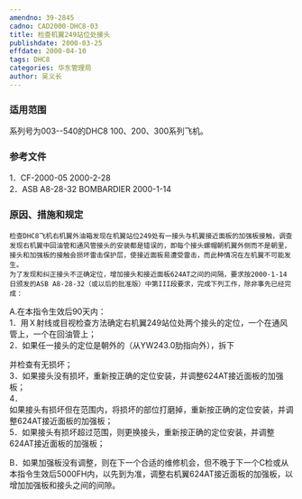 ```yaml
---
amendno: 39-2845  
cadno: CAD2000-DHC8-03  
title: 检查机翼249站位处接头  
publishdate: 2000-03-25  
effdate: 2000-04-10  
tags: DHC8  
categories: 华东管理局  
author: 吴义长  
---
```

  
### 适用范围  
系列号为003--540的DHC8 100、200、300系列飞机。  
  
<!--more-->  
### 参考文件  
1．CF-2000-05 2000-2-28  
2．ASB A8-28-32  BOMBARDIER 2000-1-14  
  
### 原因、措施和规定  
    检查DHC8飞机右机翼外油箱发现在机翼站位249处有一接头与机翼接近面板的加强板接触，调查发现右机翼中回油管和通风管接头的安装都是错误的，即每个接头螺帽朝机翼外侧而不是朝里，接头和加强板的接触会损坏雷击保护层，使接近面板易遭受雷击，而此种情况在左机翼不可能发生。  
    为了发现和纠正接头不正确定位，增加接头和接近面板624AT之间的间隔，要求按2000-1-14日颁发的ASB A8-28-32（或以后的批准版）中第III段要求，完成下列工作，除非事先已经完成：  
  A.在本指令生效后90天内：  
1．用Ｘ射线或目视检查方法确定右机翼249站位处两个接头的定位，一个在通风管上，一个在回油管上；  
2．如果任一接头的定位是朝外的（从YW243.0肋指向外），拆下  
  
并检查有无损坏；  
3．如果接头没有损坏，重新按正确的定位安装，并调整624AT接近面板的加强板；  
4．  
如果接头有损坏但在范围内，将损坏的部位打磨掉，重新按正确的定位安装，并调整624AT接近面板的加强板；  
    5．如果接头有损坏超过范围，则更换接头，重新按正确的定位安装，并调整624AT接近面板的加强板；  
  
  B．如果加强板没有调整，则在下一个合适的维修机会，但不晚于下一个C检或从本指令生效后5000FH内，以先到为准，调整右机翼624AT接近面板的加强板，以增加加强板和接头之间的间隙。  
